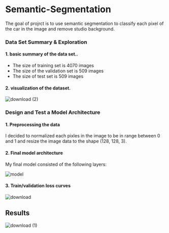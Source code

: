 # Semantic-Segmentation

The goal of projrct is to use semantic segmentation to classify each pixel of the car in the image and remove studio background.

### Data Set Summary & Exploration

#### 1. basic summary of the data set..

* The size of training set is 4070 images
* The size of the validation set is 509 images
* The size of test set is 509 images

#### 2. visualization of the dataset.

![download (2)](https://user-images.githubusercontent.com/61292363/109576338-a39d1b00-7b04-11eb-90cd-8e26dcaf13cf.png)

### Design and Test a Model Architecture

#### 1. Preprocessing the data

I decided to normalized each pixles in the image to be in range between 0 and 1 and resize the image data to the shape (128, 128, 3).

#### 2. Final model architecture

My final model consisted of the following layers:

![model](https://user-images.githubusercontent.com/61292363/109576618-2aea8e80-7b05-11eb-8e73-d44b2467fccf.png)



#### 3. Train/validation loss curves

![download](https://user-images.githubusercontent.com/61292363/109576787-7bfa8280-7b05-11eb-8d45-143a60b56326.png)

## Results

![download (1)](https://user-images.githubusercontent.com/61292363/109577125-207cc480-7b06-11eb-95ef-fabc09266991.png)

